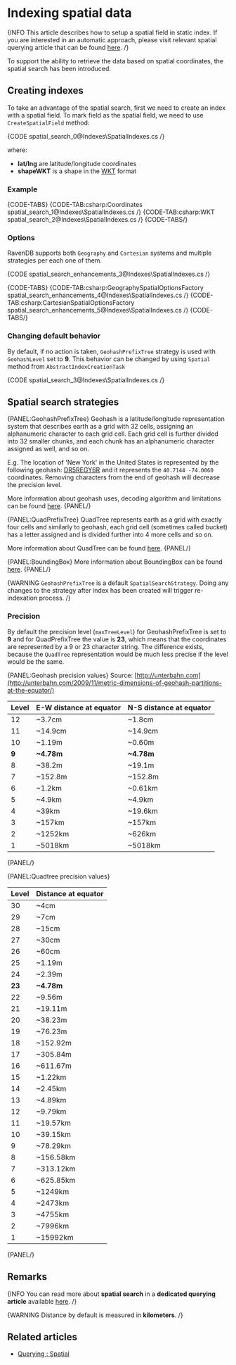 # Indexing spatial data

{INFO This article describes how to setup a spatial field in static index. If you are interested in an automatic approach, please visit relevant spatial querying article that can be found [here](../indexes/querying/spatial). /}

To support the ability to retrieve the data based on spatial coordinates, the spatial search has been introduced.

## Creating indexes

To take an advantage of the spatial search, first we need to create an index with a spatial field. To mark field as the spatial field, we need to use `CreateSpatialField` method:

{CODE spatial_search_0@Indexes\SpatialIndexes.cs /}

where:   
     
*	**lat/lng** are latitude/longitude coordinates   
*	**shapeWKT** is a shape in the [WKT](http://en.wikipedia.org/wiki/Well-known_text) format    

### Example

{CODE-TABS}
{CODE-TAB:csharp:Coordinates spatial_search_1@Indexes\SpatialIndexes.cs /}
{CODE-TAB:csharp:WKT spatial_search_2@Indexes\SpatialIndexes.cs /}
{CODE-TABS/}

### Options

RavenDB supports both `Geography` and `Cartesian` systems and multiple strategies per each one of them.

{CODE spatial_search_enhancements_3@Indexes\SpatialIndexes.cs /}

{CODE-TABS}
{CODE-TAB:csharp:GeographySpatialOptionsFactory spatial_search_enhancements_4@Indexes\SpatialIndexes.cs /}
{CODE-TAB:csharp:CartesianSpatialOptionsFactory spatial_search_enhancements_5@Indexes\SpatialIndexes.cs /}
{CODE-TABS/}

### Changing default behavior

By default, if no action is taken, `GeohashPrefixTree` strategy is used with `GeohashLevel` set to **9**. This behavior can be changed by using `Spatial` method from `AbstractIndexCreationTask`

{CODE spatial_search_3@Indexes\SpatialIndexes.cs /}

## Spatial search strategies

{PANEL:GeohashPrefixTree}
Geohash is a latitude/longitude representation system that describes earth as a grid with 32 cells, assigning an alphanumeric character to each grid cell. Each grid cell is further divided into 32 smaller chunks, and each chunk has an alphanumeric character assigned as well, and so on.

E.g. The location of 'New York' in the United States is represented by the following geohash: [DR5REGY6R](http://geohash.org/dr5regy6r) and it represents the `40.7144 -74.0060` coordinates. Removing characters from the end of geohash will decrease the precision level.

More information about geohash uses, decoding algorithm and limitations can be found [here](http://en.wikipedia.org/wiki/Geohash).
{PANEL/}

{PANEL:QuadPrefixTree}
QuadTree represents earth as a grid with exactly four cells and similarly to geohash, each grid cell (sometimes called bucket) has a letter assigned and is divided further into 4 more cells and so on.

More information about QuadTree can be found [here](http://en.wikipedia.org/wiki/Quadtree).
{PANEL/}

{PANEL:BoundingBox}
More information about BoundingBox can be found [here](http://en.wikipedia.org/wiki/Minimum_bounding_rectangle).
{PANEL/}

{WARNING `GeohashPrefixTree` is a default `SpatialSearchStrategy`. Doing any changes to the strategy after index has been created will trigger re-indexation process. /}

### Precision

By default the precision level (`maxTreeLevel`) for GeohashPrefixTree is set to **9** and for QuadPrefixTree the value is **23**, which means that the coordinates are represented by a 9 or 23 character string. The difference exists, because the `QuadTree` representation would be much less precise if the level would be the same.

{PANEL:Geohash precision values}
Source: [http://unterbahn.com](http://unterbahn.com/2009/11/metric-dimensions-of-geohash-partitions-at-the-equator/)

| Level | E-W distance at equator | N-S distance at equator |
|:----- |:------------------------|:------------------------|
| 12    | ~3.7cm                  | ~1.8cm                  |
| 11    | ~14.9cm                 | ~14.9cm                 |
| 10    | ~1.19m                  | ~0.60m                  |
| **9** | **~4.78m**              | **~4.78m**              |
| 8     | ~38.2m                  | ~19.1m                  |
| 7     | ~152.8m                 | ~152.8m                 |
| 6     | ~1.2km                  | ~0.61km                 |
| 5     | ~4.9km                  | ~4.9km                  |
| 4     | ~39km                   | ~19.6km                 |
| 3     | ~157km                  | ~157km                  |
| 2     | ~1252km                 | ~626km                  |
| 1     | ~5018km                 | ~5018km                 |

{PANEL/}

{PANEL:Quadtree precision values}

| Level | Distance at equator |
|:-------|:-------------------|
| 30     | ~4cm               |
| 29     | ~7cm               |
| 28     | ~15cm              |
| 27     | ~30cm              |
| 26     | ~60cm              |
| 25     | ~1.19m             |
| 24     | ~2.39m             |
| **23** | **~4.78m**         |
| 22     | ~9.56m             |
| 21     | ~19.11m            |
| 20     | ~38.23m            |
| 19     | ~76.23m            |
| 18     | ~152.92m           |
| 17     | ~305.84m           |
| 16     | ~611.67m           |
| 15     | ~1.22km            |
| 14     | ~2.45km            |
| 13     | ~4.89km            |
| 12     | ~9.79km            |
| 11     | ~19.57km           |
| 10     | ~39.15km           |
| 9      | ~78.29km           |
| 8      | ~156.58km          |
| 7      | ~313.12km          |
| 6      | ~625.85km          |
| 5      | ~1249km            |
| 4      | ~2473km            |
| 3      | ~4755km            |
| 2      | ~7996km            |
| 1      | ~15992km           |

{PANEL/}

## Remarks

{INFO You can read more about **spatial search** in a **dedicated querying article** available [here](../indexes/querying/spatial). /}

{WARNING Distance by default is measured in **kilometers**. /}

## Related articles

- [Querying : Spatial](../indexes/querying/spatial)
